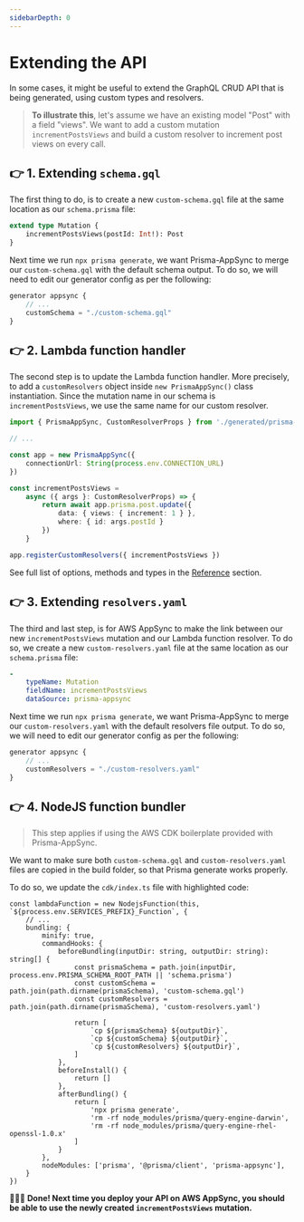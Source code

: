 ```yaml
---
sidebarDepth: 0
---
```


# Extending the API

In some cases, it might be useful to extend the GraphQL CRUD API that is being generated, using custom types and resolvers.

> **To illustrate this**, let's assume we have an existing model "Post" with a field "views". We want to add a custom mutation `incrementPostsViews` and build a custom resolver to increment post views on every call.

## 👉 1. Extending `schema.gql`

The first thing to do, is to create a new `custom-schema.gql` file at the same location as our `schema.prisma` file:

```graphql
extend type Mutation {
    incrementPostsViews(postId: Int!): Post
}
```

Next time we run `npx prisma generate`, we want Prisma-AppSync to merge our `custom-schema.gql` with the default schema output. To do so, we will need to edit our generator config as per the following:

```typescript
generator appsync {
    // ...
    customSchema = "./custom-schema.gql"
}
```

## 👉 2. Lambda function handler

The second step is to update the Lambda function handler. More precisely, to add a `customResolvers` object inside `new PrismaAppSync()` class instantiation. Since the mutation name in our schema is `incrementPostsViews`, we use the same name for our custom resolver.

```typescript
import { PrismaAppSync, CustomResolverProps } from './generated/prisma-appsync/client'

// ...

const app = new PrismaAppSync({
    connectionUrl: String(process.env.CONNECTION_URL)
})

const incrementPostsViews = 
    async ({ args }: CustomResolverProps) => {
        return await app.prisma.post.update({
            data: { views: { increment: 1 } },
            where: { id: args.postId }
        })
    }

app.registerCustomResolvers({ incrementPostsViews })
```

See full list of options, methods and types in the [Reference](/reference) section.

## 👉 3. Extending `resolvers.yaml`

The third and last step, is for AWS AppSync to make the link between our new `incrementPostsViews` mutation and our Lambda function resolver. To do so, we create a new `custom-resolvers.yaml` file at the same location as our `schema.prisma` file:

```yaml
-   
    typeName: Mutation
    fieldName: incrementPostsViews
    dataSource: prisma-appsync
```

Next time we run `npx prisma generate`, we want Prisma-AppSync to merge our `custom-resolvers.yaml` with the default resolvers file output. To do so, we will need to edit our generator config as per the following:

```typescript
generator appsync {
    // ...
    customResolvers = "./custom-resolvers.yaml"
}
```

## 👉 4. NodeJS function bundler

> This step applies if using the AWS CDK boilerplate provided with Prisma-AppSync.

We want to make sure both `custom-schema.gql` and `custom-resolvers.yaml` files are copied in the build folder, so that Prisma generate works properly.

To do so, we update the `cdk/index.ts` file with highlighted code:

```typescript{7-15}
const lambdaFunction = new NodejsFunction(this, `${process.env.SERVICES_PREFIX}_Function`, {
    // ...
    bundling: {
        minify: true,
        commandHooks: {
            beforeBundling(inputDir: string, outputDir: string): string[] {
                const prismaSchema = path.join(inputDir, process.env.PRISMA_SCHEMA_ROOT_PATH || 'schema.prisma')
                const customSchema = path.join(path.dirname(prismaSchema), 'custom-schema.gql')
                const customResolvers = path.join(path.dirname(prismaSchema), 'custom-resolvers.yaml')

                return [
                    `cp ${prismaSchema} ${outputDir}`,
                    `cp ${customSchema} ${outputDir}`,
                    `cp ${customResolvers} ${outputDir}`,
                ]
            },
            beforeInstall() {
                return []
            },
            afterBundling() {
                return [
                    'npx prisma generate', 
                    'rm -rf node_modules/prisma/query-engine-darwin', 
                    'rm -rf node_modules/prisma/query-engine-rhel-openssl-1.0.x'
                ]
            }
        },
        nodeModules: ['prisma', '@prisma/client', 'prisma-appsync'],
    }
})
```

🚀🚀🚀 **Done! Next time you deploy your API on AWS AppSync, you should be able to use the newly created `incrementPostsViews` mutation.**
